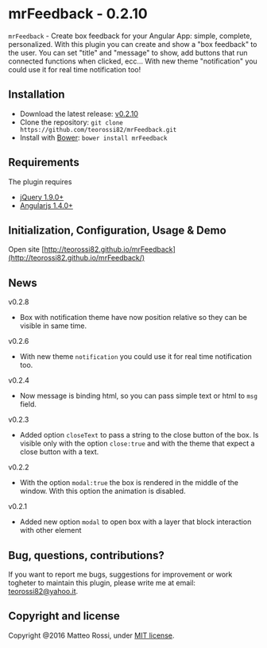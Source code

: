# mrFeedback - 0.2.10

`mrFeedback` - Create box feedback for your Angular App: simple, complete, personalized. With this plugin you can create and show a "box feedback" to the user. You can set "title" and "message" to show, add buttons that run connected functions when clicked, ecc... With new theme "notification" you could use it for real time notification too!

## Installation
* Download the latest release: [v0.2.10](https://github.com/teorossi82/mrFeedback/archive/master.zip)
* Clone the repository: `git clone https://github.com/teorossi82/mrFeedback.git`
* Install with [Bower](http://bower.io): `bower install mrFeedback`


## Requirements
The plugin requires
* [jQuery 1.9.0+](http://jquery.com)
* [Angularjs 1.4.0+](https://angularjs.org/)


## Initialization, Configuration, Usage & Demo
Open site [http://teorossi82.github.io/mrFeedback](http://teorossi82.github.io/mrFeedback/)

## News
v0.2.8
* Box with notification theme have now position relative so they can be visible in same time.

v0.2.6
* With new theme `notification` you could use it for real time notification too.

v0.2.4
* Now message is binding html, so you can pass simple text or html to `msg` field.

v0.2.3
* Added option `closeText` to pass a string to the close button of the box. Is visible only with the option `close:true` and with the theme that expect a close button with a text.

v0.2.2
* With the option `modal:true` the box is rendered in the middle of the window. With this option the animation is disabled.

v0.2.1
* Added new option `modal` to open box with a layer that block interaction with other element

## Bug, questions, contributions?
If you want to report me bugs, suggestions for improvement or work togheter to maintain this plugin, please write me at email: teorossi82@yahoo.it.

## Copyright and license
Copyright @2016 Matteo Rossi, under [MIT license](https://github.com/teorossi82/mrFeedback/blob/master/LICENSE.md).